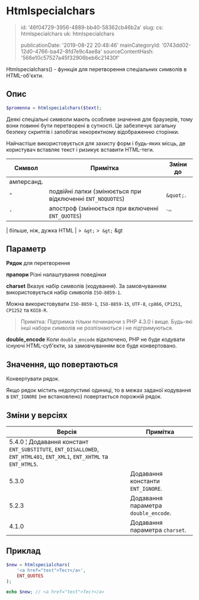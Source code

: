 Htmlspecialchars
================

> id: '46f04729-3956-4889-bb40-58362cb46b2a'
> slug:
> 	cs: htmlspecialchars
> 	uk: htmlspecialchars
> 
> publicationDate: '2019-08-22 20:48:46'
> mainCategoryId: '0743dd02-12d0-4766-ba42-8fd7e9c4ae8a'
> sourceContentHash: '566e10c57527a45f32906beb6c21430f'

Htmlspecialchars() - функція для перетворення спеціальних символів в HTML-об'єкти.

Опис
-----

```php
$promenna = htmlspecialchars($text);
```

Деякі спеціальні символи мають особливе значення для браузерів, тому вони повинні бути перетворені в сутності. Це забезпечує загальну безпеку скриптів і запобігає некоректному відображенню сторінки.

Найчастіше використовується для захисту форм і будь-яких місць, де користувач вставляє текст і ризикує вставити HTML-теги.

| Символ | Примітка | Зміни до
|------|-------------------------|-----------
| амперсанд.
| `"` | подвійні лапки (змінюється при відключенні `ENT_NOQUOTES`) | `&quot;`.
| `'` | апостроф (змінюється при включенні `ENT_QUOTES`) | `&#039;'

| більше, ніж, дужка HTML | &gt;` &gt;` &gt;` &gt;` &gt

Параметр
--------

**Рядок** для перетворення

**прапори** Різні налаштування поведінки

**charset** Вказує набір символів (кодування). За замовчуванням використовується набір символів `ISO-8859-1`.

Можна використовувати `ISO-8859-1`, `ISO-8859-15`, `UTF-8`, `cp866`, `CP1251`, `CP1252` та `KOI8-R`.

> Примітка: Підтримка тільки починаючи з PHP 4.3.0 і вище. Будь-які інші набори символів не розпізнаються і не підтримуються.

**double_encode** Коли `double_encode` відключено, PHP не буде кодувати існуючі HTML-суб'єкти, за замовчуванням все буде конвертовано.

Значення, що повертаються
-----------------

Конвертувати рядок.

Якщо рядок містить недопустимі одиниці, то в межах заданої кодування в `ENT_IGNORE` (не встановлено) повертається порожній рядок.

Зміни у версіях
----------------

| Версія | Примітка
|-------|---------
| 5.4.0 ¦ Додавання констант `ENT_SUBSTITUTE`, `ENT_DISALLOWED`, `ENT_HTML401`, `ENT_XML1`, `ENT_XHTML` та `ENT_HTML5`.
| 5.3.0 | Додавання константи `ENT_IGNORE`.
| 5.2.3 | Додавання параметра `double_encode`.
| 4.1.0 | Додавання параметра `charset`.

Приклад
-------

```php
$new = htmlspecialchars(
	'<a href="test">Тест</a>',
	ENT_QUOTES
);

echo $new; // <a href="test">Тест</a>
```
